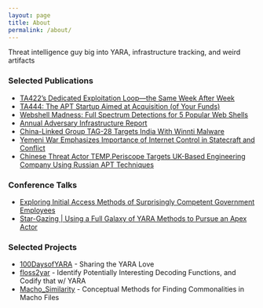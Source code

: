 ```yaml
---
layout: page
title: About
permalink: /about/
---
```


Threat intelligence guy big into YARA, infrastructure tracking, and weird artifacts

### Selected Publications
- [TA422’s Dedicated Exploitation Loop—the Same Week After Week](https://www.proofpoint.com/us/blog/threat-insight/ta422s-dedicated-exploitation-loop-same-week-after-week)
- [TA444: The APT Startup Aimed at Acquisition (of Your Funds)](https://www.proofpoint.com/us/blog/threat-insight/ta444-apt-startup-aimed-at-your-funds)
- [Webshell Madness: Full Spectrum Detections for 5 Popular Web Shells ](https://www.recordedfuture.com/full-spectrum-detections-five-popular-web-shells/)
- [Annual Adversary Infrastructure Report](https://www.recordedfuture.com/2020-adversary-infrastructure-report/)
- [China-Linked Group TAG-28 Targets India With Winnti Malware](https://www.recordedfuture.com/china-linked-tag-28-targets-indias-the-times-group/)
- [Yemeni War Emphasizes Importance of Internet Control in Statecraft and Conflict](https://www.recordedfuture.com/yemen-internet-control/)
- [Chinese Threat Actor TEMP.Periscope Targets UK-Based Engineering Company Using Russian APT Techniques](https://www.recordedfuture.com/blog/chinese-threat-actor-tempperiscope)

### Conference Talks
- [Exploring Initial Access Methods of Surprisingly Competent Government Employees](https://www.youtube.com/watch?v=LYHmTjFW-nY&ab_channel=SLEUTHCON)
- [Star-Gazing | Using a Full Galaxy of YARA Methods to Pursue an Apex Actor](https://www.youtube.com/watch?v=aaV7UieJ_l4&ab_channel=SentinelOne)

### Selected Projects
- [100DaysofYARA](https://github.com/g-les/100DaysofYARA) - Sharing the YARA Love
- [floss2yar](https://github.com/g-les/floss2yar) - Identify Potentially Interesting Decoding Functions, and Codify that w/ YARA
- [Macho_Similarity](https://github.com/g-les/macho_similarity/) - Conceptual Methods for Finding Commonalities in Macho Files 
